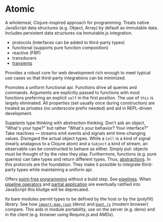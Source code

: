 # Atomic
A wholemeal, Clojure-inspired approach for programming.  Treats native JavaScript data structures (e.g. Object, Array) by default as immutable data.  Includes persistent data structures via Immutable.js integration.

* protocols (interfaces can be added to third-party types)
* functional (supports pure function composition)
* reactive (FRP)
* transducers
* [transients](src/transients)

Provides a robust core for web development rich enough to meet typical use cases so that third-party integrations can be minimized.

Promotes a uniform functional api.  Functions drive all queries and commands.  Arguments are explicitly passed to functions with most functions preferring an explicit `self` in the first position.  The use of `this` is largely eliminated.  All properties (set usually once during construction) are treated as privates (no underscore prefix needed) and aid in REPL-driven development.

Supplants type thinking with abstraction thinking.  Don't ask an object, "What's your type?" but rather "What's your behavior?  Your interface?"  Take reactives — streams emit events and signals emit time-changing values.  Disregard the actual object types.  While a `Cell` is a kind of signal (nearly analagous to a Clojure atom) and a `Subject` a kind of stream, an observable can be constructed to behave as either.  Simply put: objects must be thought of by the roles they play.  Furthermore, functions (e.g. pure queries) can take types and return different types.  Thus, [abstractions](https://en.wikipedia.org/wiki/Abstract_data_type).  In this protocols are the foundation.  They make it possible to integrate third-party types while maintaining a uniform api.

Offers [point-free programming](https://en.wikipedia.org/wiki/Tacit_programming) without a build step.  See [pipelines](./pipelines.js).  When [pipeline operators](https://github.com/tc39/proposal-pipeline-operator) and [partial application](https://github.com/tc39/proposal-partial-application) are eventually ratified into JavaScript this kludge will be deprecated.

Its bare modules permit types to be defined by the host or by the (polyfill) library.  See how [`import-map.json`](./import-map.json) (deno) and [`boot.js`](./public/assets/boot.js) (modern browser) compare.  This aids in module portability, use on the server (e.g. deno) and in the client (e.g. browser using Require.js and AMDs).
